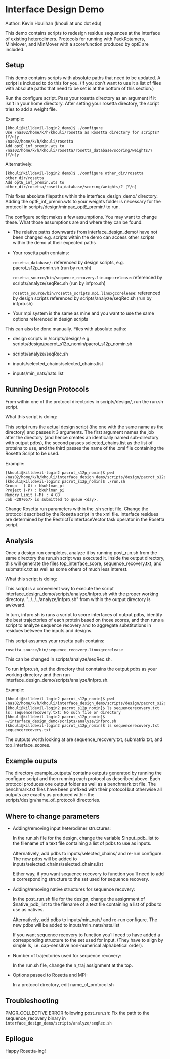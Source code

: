 Interface Design Demo
=====================

Author: Kevin Houlihan (khouli at unc dot edu)

This demo contains scripts to redesign residue sequences at the interface of
existing heterodimers. Protocols for running with PackRotamers, MinMover,
and MinMover with a scorefunction produced by optE are included.

Setup
-----

This demo contains scripts with absolute paths that need to be updated. A
script is included to do this for you. (If you don't want to use it a list of
files with absolute paths that need to be set is at the bottom of this
section.)

Run the configure script. Pass your rosetta directory as an argument if it
isn't in your home directory. After setting your rosetta directory, the script
tries to add a weight file.

Example:

    [khouli@killdevil-login2 demo]$ ./configure 
    Use /nas02/home/k/h/khouli/rosetta as Rosetta directory for scripts? [Y/n]y
    /nas02/home/k/h/khouli/rosetta
    Add optE_inf_premin.wts to /nas02/home/k/h/khouli/rosetta/rosetta_database/scoring/weights/? [Y/n]y

Alternatively:

    [khouli@killdevil-login2 demo]$ ./configure other_dir/rosetta
    other_dir/rosetta
    Add optE_inf_premin.wts to other_dir/rosetta/rosetta_database/scoring/weights/? [Y/n]

This fixes absolute filepaths within the interface_design_demo/ directory.
Adding the optE_inf_premin.wts to your weights folder is necessary for the
protocol in scripts/design/minpac_optE_premin/ to run.

The configure script makes a few assumptions. You may want to change these.
What those assumptions are and where they can be found:

- The relative paths downwards from interface_design_demo/ have not been 
  changed e.g. scripts within the demo can access other scripts within the demo 
  at their expected paths

- Your rosetta path contains:

  `rosetta_database/`: referenced by design scripts, e.g. pacrot_s12p_nomin.sh 
  (run by run.sh)

  `rosetta_source/bin/sequence_recovery.linuxgccrelease`: referenced by 
  scripts/analyze/seqRec.sh (run by infpro.sh)

  `rosetta_source/bin/rosetta_scripts.mpi.linuxgccrelease`: referenced by 
  design scripts referenced by scripts/analyze/seqRec.sh (run by infpro.sh)

- Your mpi system is the same as mine and you want to use the same options 
  referenced in design scripts

This can also be done manually. Files with absolute paths:

- design scripts in /scripts/design/ e.g. 
  scripts/design/pacrot_s12p_nomin/pacrot_s12p_nomin.sh

- scripts/analyze/seqRec.sh

- inputs/selected_chains/selected_chains.list

- inputs/min_nats/nats.list

Running Design Protocols
------------------------

From within one of the protocol directories in scripts/design/, run the run.sh
script.

What this script is doing:

This script runs the actual design script (the one with the same name as the
directory) and passes it 3 arguments. The first argument names the job after
the directory (and hence creates an identically named sub-directory with output
pdbs), the second passes selected_chains.list as the list of proteins to use,
and the third passes the name of the .xml file containing the Rosetta Script to
be used.

Example:

    [khouli@killdevil-login2 pacrot_s12p_nomin]$ pwd
    /nas02/home/k/h/khouli/interface_design_demo/scripts/design/pacrot_s12p_nomin
    [khouli@killdevil-login2 pacrot_s12p_nomin]$ ./run.sh 
    Group   (-G) : bkuhlman_pi
    Project (-P) : bkuhlman_pi
    Memory Limit (-M) : 4 GB
    Job <287057> is submitted to queue <day>.

Change Rosetta run parameters within the <name-of-protocol>.sh script file.
Change the protocol described by the Rosetta script in the xml file.
Interface residues are determined by the RestrictToInterfaceVector task
operator in the Rosetta script.

Analysis
--------

Once a design run completes, analyze it by running post_run.sh from the same
directory the run.sh script was executed it. Inside the output directory, this
will generate the files top_interface_score, sequence_recovery.txt, and
submatrix.txt as well as some others of much less interest.

What this script is doing:

This script is a convenient way to execute the script
interface_design_demo/scripts/analyze/infpro.sh with the proper working
directory. "../../../analyze/infpro.sh" from within the output directory is
awkward.

In turn, infpro.sh is runs a script to score interfaces of output pdbs,
identify the best trajectories of each protein based on those scores, and
then runs a script to analyze sequence recovery and to aggregate substitutions
in residues between the inputs and designs.

This script assumes your rosetta path contains:

    rosetta_source/bin/sequence_recovery.linuxgccrelease

This can be changed in scripts/analyze/seqRec.sh.

To run infpro.sh, set the directory that conntains the output pdbs as your
working directory and then run interface_design_demo/scripts/analyze/infpro.sh.

Example:

    [khouli@killdevil-login2 pacrot_s12p_nomin]$ pwd
    /nas02/home/k/h/khouli/interface_design_demo/scripts/design/pacrot_s12p_nomin/pacrot_s12p_nomin
    [khouli@killdevil-login2 pacrot_s12p_nomin]$ ls sequencerecovery.txt
    ls: sequencerecovery.txt: No such file or directory
    [khouli@killdevil-login2 pacrot_s12p_nomin]$ ~/interface_design_demo/scripts/analyze/infpro.sh 
    [khouli@killdevil-login2 pacrot_s12p_nomin]$ ls sequencerecovery.txt 
    sequencerecovery.txt

The outputs worth looking at are sequence_recovery.txt, submatrix.txt,
and top_interface_scores.


Example ouputs
--------------

The directory example_outputs/ contains outputs generated by running the
configure script and then running each protocol as described above. Each
protocol produces one output folder as well as a benchmark.txt file. The
benchmark.txt files have been prefixed with their protocol but otherwise all
outputs are exactly as produced within the scripts/design/name_of_protocol/
directories.

Where to change parameters
--------------------------

* Adding/removing input heterodimer structures:

  In the run.sh file for the design, change the variable $input_pdb_list to
  the filename of a text file containing a list of pdbs to use as inputs.

  Alternatively, add pdbs to inputs/selected_chains/ and re-run configure.
  The new pdbs will be added to inputs/selected_chains/selected_chains.list

  Either way, if you want sequence recovery to function you'll need to add a
  corresponding structure to the set used for sequence recovery.

* Adding/removing native structures for sequence recovery:

  In the post_run.sh file for the design, change the assignment of
  $native_pdb_list to the filename of a text file containing a list of pdbs
  to use as natives.

  Alternatively, add pdbs to inputs/min_nats/ and re-run configure. The
  new pdbs will be added to inputs/min_nats/nats.list

  If you want sequence recovery to function you'll need to have added a
  corresponding structure to the set used for input. (They have to align
  by simple ls, i.e. cap-sensitive non-numerical alphabetical order).

* Number of trajectories used for sequence recovery:

  In the run.sh file, change the n_traj assignment at the top.

* Options passed to Rosetta and MPI:

  In a protocol directory, edit name_of_protocol.sh

Troubleshooting
---------------

PMGR_COLLECTIVE ERROR following post_run.sh: Fix the path to the 
sequence_recovery binary in `interface_design_demo/scripts/analyze/seqRec.sh`

Epilogue
--------

Happy Rosetta-ing!
